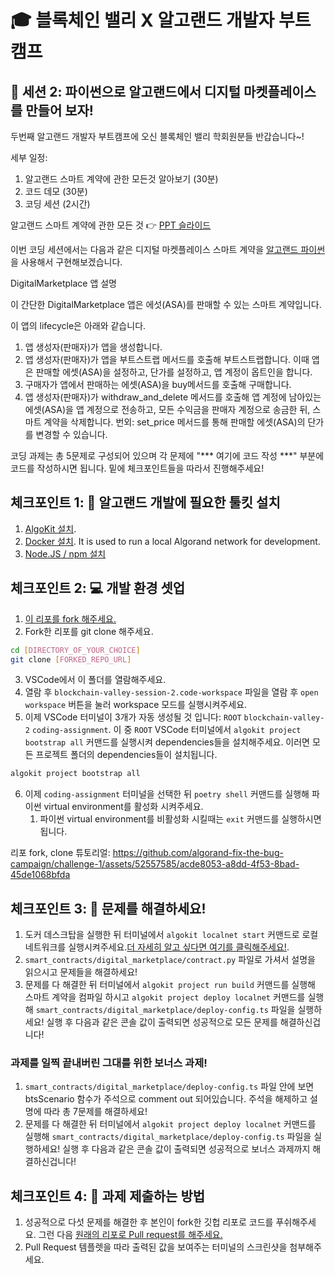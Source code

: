 # 🎓 블록체인 밸리 X 알고랜드 개발자 부트캠프

## 🚩 세션 2: 파이썬으로 알고랜드에서 디지털 마켓플레이스를 만들어 보자!

두번째 알고랜드 개발자 부트캠프에 오신 블록체인 밸리 학회원분들 반갑습니다~!

세부 일정:
1. 알고랜드 스마트 계약에 관한 모든것 알아보기 (30분)
2. 코드 데모 (30분)
3. 코딩 세션 (2시간)

알고랜드 스마트 계약에 관한 모든 것 👉 [PPT 슬라이드](https://docs.google.com/presentation/d/14pxp2lyb_DLpU0r7N-daEa8bXPluC8n9aEVMQM202cU/edit?usp=sharing)

이번 코딩 세션에서는 다음과 같은 디지털 마켓플레이스 스마트 계약을 [알고랜드 파이썬](https://algorandfoundation.github.io/puya/index.html)을 사용해서 구현해보겠습니다.

DigitalMarketplace 앱 설명

이 간단한 DigitalMarketplace 앱은 에섯(ASA)를 판매할 수 있는 스마트 계약입니다.

이 앱의 lifecycle은 아래와 같습니다.
1. 앱 생성자(판매자)가 앱을 생성합니다.
2. 앱 생성자(판매자)가 앱을 부트스트랩 메서드를 호출해 부트스트랩합니다. 이때 앱은 판매할 에셋(ASA)을 설정하고, 단가를 설정하고, 앱 계정이 옵트인을 합니다.
3. 구매자가 앱에서 판매하는 에셋(ASA)을 buy메서드를 호출해 구매합니다.
4. 앱 생성자(판매자)가 withdraw_and_delete 메서드를 호출해 앱 계정에 남아있는 에셋(ASA)을 앱 계정으로 전송하고, 모든 수익금을 판매자 계정으로 송금한 뒤, 스마트 계약을 삭제합니다.
번외: set_price 메서드를 통해 판매할 에셋(ASA)의 단가를 변경할 수 있습니다.

코딩 과제는 총 5문제로 구성되어 있으며 각 문제에 "*** 여기에 코드 작성 ***" 부분에 코드를 작성하시면 됩니다. 밑에 체크포인트들을 따라서 진행해주세요!

## 체크포인트 1: 🧰 알고랜드 개발에 필요한 툴킷 설치

1. [AlgoKit 설치](https://github.com/algorandfoundation/algokit-cli/tree/main?tab=readme-ov-file#install).
2. [Docker 설치](https://www.docker.com/products/docker-desktop/). It is used to run a local Algorand network for development.
3. [Node.JS / npm 설치](https://docs.npmjs.com/downloading-and-installing-node-js-and-npm)

## 체크포인트 2: 💻 개발 환경 셋업

1. [이 리포를 fork 해주세요.](https://docs.github.com/en/pull-requests/collaborating-with-pull-requests/working-with-forks/fork-a-repo)
2. Fork한 리포를 git clone 해주세요.
```bash
cd [DIRECTORY_OF_YOUR_CHOICE]
git clone [FORKED_REPO_URL]
```
3. VSCode에서 이 폴더를 열람해주세요.
4. 열람 후 `blockchain-valley-session-2.code-workspace` 파일을 열람 후 `open workspace` 버튼을 눌러 workspace 모드를 실행시켜주세요.
5. 이제 VSCode 터미널이 3개가 자동 생성될 것 입니다: `ROOT` `blockchain-valley-2` `coding-assignment`.  이 중 `ROOT` VSCode 터미널에서 `algokit project bootstrap all` 커맨드를 실행시켜 dependencies들을 설치해주세요. 이러면 모든 프로젝트 폴더의 dependencies들이 설치됩니다.
```bash
algokit project bootstrap all
```
6. 이제 `coding-assignment` 터미널을 선택한 뒤 `poetry shell` 커맨드를 실행해 파이썬 virtual environment를 활성화 시켜주세요.
   1. 파이썬 virtual environment를 비활성화 시킬때는 `exit` 커맨드를 실행하시면 됩니다.

리포 fork, clone 튜토리얼:
https://github.com/algorand-fix-the-bug-campaign/challenge-1/assets/52557585/acde8053-a8dd-4f53-8bad-45de1068bfda


## 체크포인트 3: 📝 문제를 해결하세요!

1. 도커 데스크탑을 실행한 뒤 터미널에서 `algokit localnet start` 커맨드로 로컬 네트워크를 실행시켜주세요.[더 자세히 알고 싶다면 여기를 클릭해주세요!](https://github.com/algorandfoundation/algokit-cli/blob/main/docs/features/localnet.md#creating--starting-the-localnet).
2. `smart_contracts/digital_marketplace/contract.py` 파일로 가셔서 설명을 읽으시고 문제들을 해결하세요!
3. 문제를 다 해결한 뒤 터미널에서 `algokit project run build` 커맨드를 실행해 스마트 계약을 컴파일 하시고 `algokit project deploy localnet` 커맨드를 실행해 `smart_contracts/digital_marketplace/deploy-config.ts` 파일을 실행하세요!
실행 후 다음과 같은 콘솔 값이 출력되면 성공적으로 모든 문제를 해결하신겁니다!

### 과제를 일찍 끝내버린 그대를 위한 보너스 과제!

1. `smart_contracts/digital_marketplace/deploy-config.ts` 파일 안에 보면 btsScenario 함수가 주석으로 comment out 되어있습니다. 주석을 해제하고 설명에 따라 총 7문제를 해결하세요!
2. 문제를 다 해결한 뒤 터미널에서 `algokit project deploy localnet` 커맨드를 실행해 `smart_contracts/digital_marketplace/deploy-config.ts` 파일을 실행하세요!
실행 후 다음과 같은 콘솔 값이 출력되면 성공적으로 보너스 과제까지 해결하신겁니다!

## 체크포인트 4: 💯 과제 제출하는 방법

1. 성공적으로 다섯 문제를 해결한 후 본인이 fork한 깃헙 리포로 코드를 푸쉬해주세요. 그런 다음 [원래의 리포로 Pull request를 해주세요.](https://docs.github.com/en/pull-requests/collaborating-with-pull-requests/proposing-changes-to-your-work-with-pull-requests/creating-a-pull-request-from-a-fork)
2. Pull Request 템플렛을 따라 출력된 값을 보여주는 터미널의 스크린샷을 첨부해주세요.

